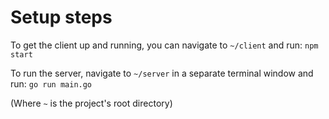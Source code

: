 # Setup steps

To get the client up and running, you can navigate to `~/client` and run: `npm start`

To run the server, navigate to `~/server` in a separate terminal window and run: `go run main.go`

(Where `~` is the project's root directory)
